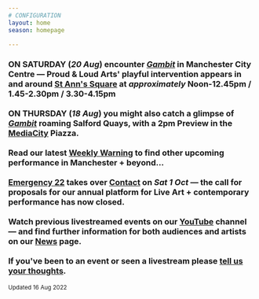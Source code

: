 ```yaml
---
# CONFIGURATION
layout: home
season: homepage

---
```

### ON SATURDAY (*20 Aug*) encounter *[Gambit](/current/2022-springsummer/gambit)* in Manchester City Centre — Proud & Loud Arts' playful intervention appears in and around <a href="https://creativetourist.com/venue/st-anns-square" target="_blank">St Ann's Square</a> at *approximately* Noon-12.45pm / 1.45-2.30pm / 3.30-4.15pm<br><br>ON THURSDAY (*18 Aug*) you might also catch a glimpse of *[Gambit](/current/2022-springsummer/gambit)* roaming Salford Quays, with a 2pm Preview in the <a href="https://mediacityuk.co.uk/visit-us" target="_blank">MediaCity</a> Piazza.<br><br>Read our latest <a href="http://wordofwarning.posthaven.com" target="_blank">Weekly Warning</a> to find other upcoming performance in Manchester + beyond…<br><br>[Emergency 22](/current/2022-emergency) takes over <a href="https://contactmcr.com" target="_blank">Contact</a> on *Sat 1 Oct* — the call for proposals for our annual platform for Live Art + contemporary performance has now closed.<br><br>Watch previous livestreamed events on our <a href="http://bit.ly/YTwarnmcr" target="_blank">YouTube</a> channel — and find further information for both audiences and artists on our [News](/news) page.<br><br>If you've been to an event or seen a livestream please <a href="http://bit.ly/warnmcrfeedback" target="_blank">tell us your thoughts</a>.         
<small>Updated 16 Aug 2022</small>
